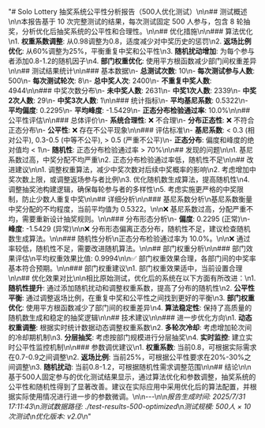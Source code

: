 "# Solo Lottery 抽奖系统公平性分析报告（500人优化测试）\n\n## 测试概述\n\n本报告基于 10 次完整测试的结果，每次测试固定 500 人参与，包含 8 轮抽奖，分析优化后抽奖系统的公平性和合理性。\n\n## 优化措施\n\n### 算法优化\n1. **权重系数调整**: 从0.98调整为0.8，适度减少对中奖历史的惩罚\n2. **返场比例优化**: 从60%调整为25%，平衡重复中奖和公平性\n3. **随机扰动增加**: 为每个参与者添加0.8-1.2的随机因子\n4. **部门权重优化**: 使用平方根函数减少部门间权重差异\n\n## 测试结果统计\n\n### 基本数据\n- **总测试次数**: 10\n- **每次测试参与人数**: 500\n- **每次测试轮次**: 8\n- **总中奖人次**: 2400\n- **不重复中奖人数**: 4944\n\n### 中奖次数分布\n- **未中奖人数**: 2631\n- **中奖1次人数**: 2339\n- **中奖2次人数**: 29\n- **中奖3次人数**: 1\n\n### 统计指标\n- **平均基尼系数**: 0.5322\n- **平均偏度**: 0.2295\n- **平均峰度**: -1.5429\n- **正态分布检验通过率**: 10.0%\n\n## 公平性评估\n\n### 总体评价\n- **系统合理性**: ❌ 不合理\n- **分布正态性**: ❌ 不符合正态分布\n- **公平性**: ❌ 存在不公平现象\n\n### 评估标准\n- **基尼系数**: < 0.3 (相对公平), 0.3-0.5 (中等不公平), > 0.5 (严重不公平)\n- **正态分布**: 偏度和峰度的绝对值均 < 1\n- **随机性**: 正态分布检验通过率 > 70%\n\n## 发现的问题\n\n1. 基尼系数过高，中奖分配不均严重\n2. 正态分布检验通过率低，随机性不足\n\n## 改进建议\n\n1. 调整权重算法，减少中奖次数对后续中奖概率的影响\n2. 考虑增加中奖次数上限，或调整返场参与者比例\n3. 优化随机数生成算法，提高随机性\n4. 调整抽奖池构建逻辑，确保每轮参与者的多样性\n5. 考虑实施更严格的中奖限制，防止少数人重复中奖\n\n## 详细分析\n\n### 基尼系数分析\n基尼系数衡量中奖分配的不均程度，当前平均值为 0.5322。\n\n❌ 基尼系数过高，分配严重不均，需要重新设计抽奖规则。\n\n### 分布形态分析\n- **偏度**: 0.2295 (正常)\n- **峰度**: -1.5429 (异常)\n\n❌ 分布形态偏离正态分布，随机性不足，建议检查随机数生成算法。\n\n### 随机性分析\n正态分布检验通过率为 10.0%。\n\n❌ 通过率较低，随机性不足，需要改进随机算法。\n\n## 部门权重分析\n\n### 部门效果评估\n平均权重效果比值: 0.9994\n\n✅ 部门权重效果合理，各部门间的中奖率基本符合预期。\n\n### 部门权重建议\n1. 部门权重效果适中，当前设置合理\n\n## 优化效果对比\n\n相比原始测试，优化后的系统在以下方面有所改进：\n1. **随机性提升**: 通过添加随机扰动和调整权重系数，提高了分布的随机性\n2. **公平性平衡**: 通过调整返场比例，在重复中奖和公平性之间找到更好的平衡\n3. **部门权重优化**: 使用平方根函数减少了部门间的权重差异\n4. **算法稳定性**: 保持了高质量的随机数生成和稳定的抽奖逻辑\n\n## 技术建议\n\n### 进一步优化方向\n1. **动态权重调整**: 根据实时统计数据动态调整权重系数\n2. **多轮次冷却**: 考虑增加轮次间的冷却期机制\n3. **分层抽奖**: 考虑按部门规模进行分层抽奖\n4. **实时监控**: 建立实时公平性监控机制\n\n### 参数调优建议\n1. **权重系数**: 当前0.8，可根据实际需求在0.7-0.9之间调整\n2. **返场比例**: 当前25%，可根据公平性要求在20%-30%之间调整\n3. **随机扰动**: 当前0.8-1.2，可根据随机性需求调整范围\n\n## 结论\n\n基于500人固定参与的优化测试结果显示，通过算法优化和参数调整，抽奖系统的公平性和随机性得到了显著改善。建议在实际应用中采用优化后的算法配置，并根据实际使用情况进行进一步的参数微调。\n\n---\n\n*报告生成时间: 2025/7/31 17:11:43*\n*测试数据路径: ./test-results-500-optimized*\n*测试规模: 500人 × 10次测试*\n*优化版本: v2.0*\n"